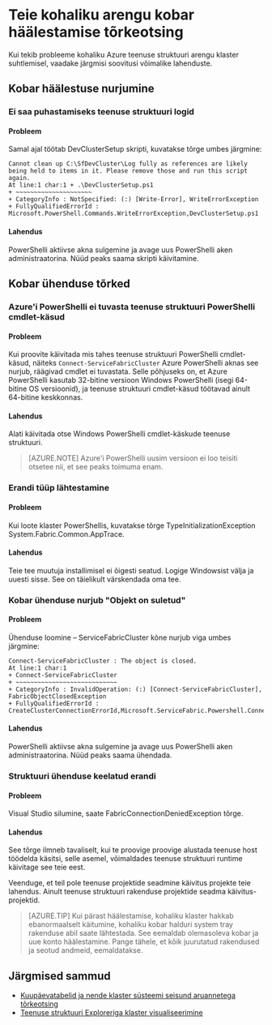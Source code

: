 <properties
   pageTitle="Teie kohaliku teenuse struktuuri kobar häälestamise tõrkeotsing | Microsoft Azure'i"
   description="Selles artiklis antakse ülevaade kogum klaster kohaliku arengu tõrkeotsingu näpunäited"
   services="service-fabric"
   documentationCenter=".net"
   authors="seanmck"
   manager="timlt"
   editor=""/>

<tags
   ms.service="service-fabric"
   ms.devlang="dotNet"
   ms.topic="article"
   ms.tgt_pltfrm="NA"
   ms.workload="NA"
   ms.date="07/08/2016"
   ms.author="seanmck"/>

# <a name="troubleshoot-your-local-development-cluster-setup"></a>Teie kohaliku arengu kobar häälestamise tõrkeotsing

Kui tekib probleeme kohaliku Azure teenuse struktuuri arengu klaster suhtlemisel, vaadake järgmisi soovitusi võimalike lahenduste.

## <a name="cluster-setup-failures"></a>Kobar häälestuse nurjumine

### <a name="cannot-clean-up-service-fabric-logs"></a>Ei saa puhastamiseks teenuse struktuuri logid

#### <a name="problem"></a>Probleem

Samal ajal töötab DevClusterSetup skripti, kuvatakse tõrge umbes järgmine:

    Cannot clean up C:\SfDevCluster\Log fully as references are likely being held to items in it. Please remove those and run this script again.
    At line:1 char:1 + .\DevClusterSetup.ps1
    + ~~~~~~~~~~~~~~~~~~~~~
    + CategoryInfo : NotSpecified: (:) [Write-Error], WriteErrorException
    + FullyQualifiedErrorId : Microsoft.PowerShell.Commands.WriteErrorException,DevClusterSetup.ps1


#### <a name="solution"></a>Lahendus

PowerShelli aktiivse akna sulgemine ja avage uus PowerShelli aken administraatorina. Nüüd peaks saama skripti käivitamine.

## <a name="cluster-connection-failures"></a>Kobar ühenduse tõrked

### <a name="service-fabric-powershell-cmdlets-are-not-recognized-in-azure-powershell"></a>Azure'i PowerShelli ei tuvasta teenuse struktuuri PowerShelli cmdlet-käsud

#### <a name="problem"></a>Probleem

Kui proovite käivitada mis tahes teenuse struktuuri PowerShelli cmdlet-käsud, näiteks `Connect-ServiceFabricCluster` Azure PowerShelli aknas see nurjub, räägivad cmdlet ei tuvastata. Selle põhjuseks on, et Azure PowerShelli kasutab 32-bitine versioon Windows PowerShelli (isegi 64-bitine OS versioonid), ja teenuse struktuuri cmdlet-käsud töötavad ainult 64-bitine keskkonnas.

#### <a name="solution"></a>Lahendus

Alati käivitada otse Windows PowerShelli cmdlet-käskude teenuse struktuuri.

>[AZURE.NOTE] Azure'i PowerShelli uusim versioon ei loo teisiti otsetee nii, et see peaks toimuma enam.

### <a name="type-initialization-exception"></a>Erandi tüüp lähtestamine

#### <a name="problem"></a>Probleem

Kui loote klaster PowerShellis, kuvatakse tõrge TypeInitializationException System.Fabric.Common.AppTrace.

#### <a name="solution"></a>Lahendus

Teie tee muutuja installimisel ei õigesti seatud. Logige Windowsist välja ja uuesti sisse. See on täielikult värskendada oma tee.

### <a name="cluster-connection-fails-with-object-is-closed"></a>Kobar ühenduse nurjub "Objekt on suletud"

#### <a name="problem"></a>Probleem

Ühenduse loomine – ServiceFabricCluster kõne nurjub viga umbes järgmine:

    Connect-ServiceFabricCluster : The object is closed.
    At line:1 char:1
    + Connect-ServiceFabricCluster
    + ~~~~~~~~~~~~~~~~~~~~~~~~~~~~
    + CategoryInfo : InvalidOperation: (:) [Connect-ServiceFabricCluster], FabricObjectClosedException
    + FullyQualifiedErrorId : CreateClusterConnectionErrorId,Microsoft.ServiceFabric.Powershell.ConnectCluster

#### <a name="solution"></a>Lahendus

PowerShelli aktiivse akna sulgemine ja avage uus PowerShelli aken administraatorina. Nüüd peaks saama ühendada.

### <a name="fabric-connection-denied-exception"></a>Struktuuri ühenduse keelatud erandi

#### <a name="problem"></a>Probleem

Visual Studio silumine, saate FabricConnectionDeniedException tõrge.

#### <a name="solution"></a>Lahendus

See tõrge ilmneb tavaliselt, kui te proovige proovige alustada teenuse host töödelda käsitsi, selle asemel, võimaldades teenuse struktuuri runtime käivitage see teie eest.

Veenduge, et teil pole teenuse projektide seadmine käivitus projekte teie lahendus. Ainult teenuse struktuuri rakenduse projektide seadma käivitus-projektid.

>[AZURE.TIP] Kui pärast häälestamise, kohaliku klaster hakkab ebanormaalselt käitumine, kohaliku kobar halduri system tray rakenduse abil saate lähtestada. See eemaldab olemasoleva kobar ja uue konto häälestamine. Pange tähele, et kõik juurutatud rakendused ja seotud andmeid, eemaldatakse.

## <a name="next-steps"></a>Järgmised sammud

- [Kuupäevatabelid ja nende klaster süsteemi seisund aruannetega tõrkeotsing](service-fabric-understand-and-troubleshoot-with-system-health-reports.md)
- [Teenuse struktuuri Exploreriga klaster visualiseerimine](service-fabric-visualizing-your-cluster.md)
